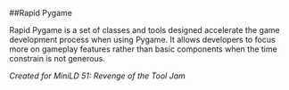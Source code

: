 ##Rapid Pygame

Rapid Pygame is a set of classes and tools designed accelerate the game development process when using Pygame. It allows
developers to focus more on gameplay features rather than basic components when the time constrain is not generous.

_Created for MiniLD 51: Revenge of the Tool Jam_